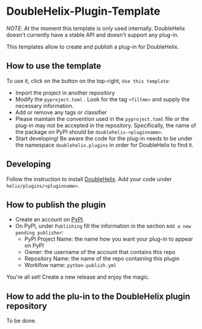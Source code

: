 # DoubleHelix-Plugin-Template
*NOTE*: At the moment this template is only used internally. DoubleHelix doesn't currently have a stable API and doesn't support any plug-in.

This templates allow to create and publish a plug-in for DoubleHelix.

## How to use the template
To use it, click on the button on the top-right, `Use this template`:
- Import the project in another repository
- Modify the `pyproject.toml` . Look for the tag `<fillme>` and supply the necessary information.
- Add or remove any tags or classifier
- Please maintain the convention used in the `pyproject.toml` file or the plug-in may not be accepted in the repository. Specifically, the name of the package on PyPI should be `doublehelix-<pluginname>`.
- Start developing! Be aware the code for the plug-in needs to be under the namespace `doublehelix.plugins` in order for DoubleHelix to find it.

## Developing
Follow the instruction to install [DoubleHelix](https://doublehelix.app). Add your code under `helix/plugins/<pluginname>`.

## How to publish the plugin
- Create an account on [PyPI](https://pypi.org/).
- On PyPI, under `Publishing` fill the information in the section `Add a new pending publisher`:
    - PyPI Project Name: the name how you want your plug-in to appear on PyPI
    - Owner: the username of the account that contains this repo
    - Repository Name: the name of the repo containing this plugin
    - Worklfow name: `python-publish.yml`

You're all set! Create a new release and enjoy the magic.

## How to add the plu-in to the DoubleHelix plugin repository

To be done.